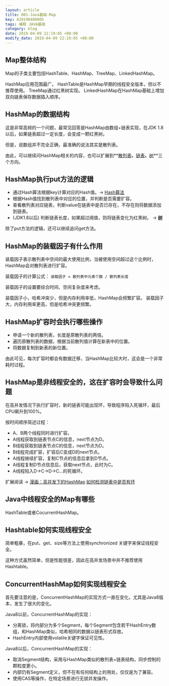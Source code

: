 ```yaml
---
layout: article
title: 001-Java基础-Map
key: A20190409005
tags: 编程 JAVA基础
category: blog
date: 2019-04-09 22:19:05 +08:00
modify_date: 2019-04-09 22:19:05 +08:00
---
```


## Map整体结构

Map的子类主要包括HashTable、HashMap、TreeMap、LinkedHashMap。

HashMap应用范围最广。
HashTable是HashMap早期的线程安全版本，但以不推荐使用。
TreeMap通过红黑树实现。
LinkedHashMap在HashMap基础上增加双向链表保存数据插入顺序。

<!--more-->

## HashMap的数据结构

这是非常高频的一个问题，最常见回答是HashMap由数组+链表实现，在JDK 1.8以后，如果链表超过一定长度，会变成一颗红黑树。

但是，说数组并不完全正确，最准确的说法其实是散列表。

由此，可以继续问HashMap相关的内容，也可以扩展到**[散列表](#hashtable)**、**[链表](linktable)**、**[树](tree)**三个方向。

## HashMap执行put方法的逻辑

* 通过Hash算法根据key计算对应的Hash值。-> [Hash算法](#hash-algorithm)
* 根据Hash值找到散列表中对应的位置，并判断是否需要扩容。
* 查看散列表对应链表，判断value在链表中是否已存在，不存在则将数据添加到链表。
* (JDK1.8以后) 判断链表长度，如果超过阈值，则将链表变化为红黑树。 -> **[树](tree)**

除了put方法的逻辑，还可以继续追问get方法。

## HashMap的装载因子有什么作用

装载因子表示散列表中空间的最大使用比例，当被使用空间超过这个比例时，HashMap会对散列表进行扩容。

装载因子的计算公式：
``装载因子 = 散列表中元素个数 / 散列表长度``

装载因子的设置要综合时间、空间复杂度来考虑。

装载因子小，哈希冲突少，但是内存利用率低，HashMap会频繁扩容。
装载因子大，内存利用率更高，但是哈希冲突更频繁。

## HashMap扩容时会执行哪些操作
   
* 申请一个新的散列表，长度是原散列表的两倍。
* 遍历原散列表的数据，根据当前散列值计算在新表中的位置。
* 将数据复制到新表的新位置。

由此可见，每次扩容时都会有数据迁移，当HashMap比较大时，这会是一个非常耗时过程。

## HashMap是非线程安全的，这在扩容时会导致什么问题

在高并发情况下执行扩容时，新的链表可能出现环，导致程序陷入死循环，最后CPU飙升到100%。

按时间顺序简述过程：
* A、B两个线程同时进行扩容。
* A线程获取到链表节点C的信息，next节点为D。
* B线程获取到链表节点C的信息，next节点为D。
* B线程完成扩容，扩容后C变成D的next节点。
* A线程继续扩容，复制C节点的信息后拿到D节点。
* A线程复制D节点信息后，获取next节点，此时为C。
* A线程陷入D->C->D->C...的死循环。

扩展阅读 -> 
[漫画：高并发下的HashMap](https://www.toutiao.com/a6602752141826195982/)
[如何检测链表中是否有环](#linktable_1) 

## Java中线程安全的Map有哪些

HashTable或者CocurrentHashMap。

## Hashtable如何实现线程安全

简单粗暴，在put、get、size等方法上使用synchronized 关键字来保证线程安全。

这种方式虽然简单，但是性能很差，因此在高并发场景中并不推荐使用Hashtable。

## ConcurrentHashMap如何实现线程安全

首先要注意的是，ConcurrentHashMap的实现方式一直在变化，尤其是Java8版本，发生了很大的变化。

Java8以前，ConcurrentHashMap的实现：

* 分离锁，将内部分为多个Segment，每个Segment包含若干HashEntry数组，和HashMap类似，哈希相同的数据以链表形式存放。
* HashEntry内部使用volatile关键字保证可见性。

Java8以后，ConcurrentHashMap的实现：

* 取消Segment结构，采用与HashMap类似的散列表+链表结构，同步控制的颗粒度更小。
* 内部仍有Segment定义，但不在有任何结构上的用处，仅仅是为了兼容。
* 使用CAS等操作，在特定场景进行无锁并发操作。


